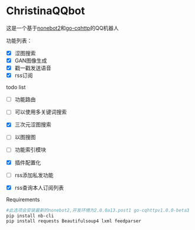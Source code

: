 # ChristinaQQbot

这是一个基于[nonebot2](https://github.com/nonebot/nonebot2)和[go-cqhttp](https://github.com/Mrs4s/go-cqhttp)的QQ机器人

功能列表：

- [x] 涩图搜索
- [x] GAN图像生成
- [x] 戳一戳发送语音
- [x] rss订阅

todo list

- [ ] 功能路由

- [ ] 可以使用多关键词搜索
- [x] 三次元涩图搜索
- [ ] 以图搜图
- [ ] 功能索引模块
- [x] 插件配置化
- [ ] rss添加私发功能
- [x] rss查询本人订阅列表

Requirements

```sh
#此选项会安装最新的nonebot2,开发环境为2.0.0a13.post1 go-cqhttpv1.0.0-beta3
pip install nb-cli
pip install requests Beautifulsoup4 lxml feedparser
```

